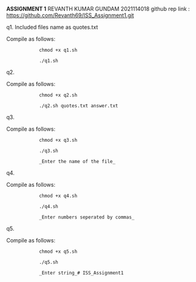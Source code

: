 **ASSIGNMENT 1**
REVANTH KUMAR GUNDAM      2021114018
github rep link : https://github.com/Revanth69/ISS_Assignment1.git


q1. Included files name as quotes.txt

Compile as follows:

                chmod +x q1.sh

                ./q1.sh

q2.

 Compile as follows:

                chmod +x q2.sh

                ./q2.sh quotes.txt answer.txt


 q3.

 Compile as follows:

                chmod +x q3.sh

                ./q3.sh

                _Enter the name of the file_


 q4.

 Compile as follows:
    
                chmod +x q4.sh

                ./q4.sh

                _Enter numbers seperated by commas_


 q5.

 Compile as follows:

                chmod +x q5.sh

                ./q5.sh

                _Enter string_# ISS_Assignment1
